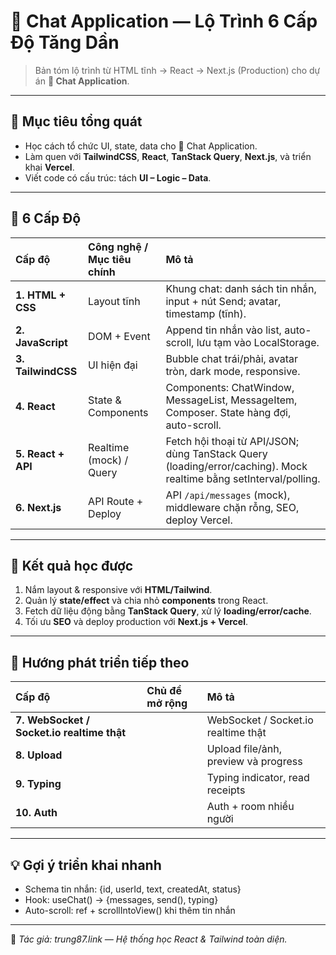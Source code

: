 # 💬 Chat Application — Lộ Trình 6 Cấp Độ Tăng Dần

> Bản tóm lộ trình từ HTML tĩnh → React → Next.js (Production) cho dự án **💬 Chat Application**.

---

## 🎯 Mục tiêu tổng quát

- Học cách tổ chức UI, state, data cho 💬 Chat Application.  
- Làm quen với **TailwindCSS**, **React**, **TanStack Query**, **Next.js**, và triển khai **Vercel**.  
- Viết code có cấu trúc: tách **UI – Logic – Data**.

---

## 🧩 6 Cấp Độ

| Cấp độ | Công nghệ / Mục tiêu chính | Mô tả |
| :-- | :-- | :-- |
| **1. HTML + CSS** | Layout tĩnh | Khung chat: danh sách tin nhắn, input + nút Send; avatar, timestamp (tĩnh). |
| **2. JavaScript** | DOM + Event | Append tin nhắn vào list, auto-scroll, lưu tạm vào LocalStorage. |
| **3. TailwindCSS** | UI hiện đại | Bubble chat trái/phải, avatar tròn, dark mode, responsive. |
| **4. React** | State & Components | Components: ChatWindow, MessageList, MessageItem, Composer. State hàng đợi, auto-scroll. |
| **5. React + API** | Realtime (mock) / Query | Fetch hội thoại từ API/JSON; dùng TanStack Query (loading/error/caching). Mock realtime bằng setInterval/polling. |
| **6. Next.js** | API Route + Deploy | API `/api/messages` (mock), middleware chặn rỗng, SEO, deploy Vercel. |

---

## 🧠 Kết quả học được

1. Nắm layout & responsive với **HTML/Tailwind**.  
2. Quản lý **state/effect** và chia nhỏ **components** trong React.  
3. Fetch dữ liệu động bằng **TanStack Query**, xử lý **loading/error/cache**.  
4. Tối ưu **SEO** và deploy production với **Next.js + Vercel**.

---

## 🚀 Hướng phát triển tiếp theo

| Cấp độ | Chủ đề mở rộng | Mô tả |
| :-- | :-- | :-- |
| **7. WebSocket / Socket.io realtime thật** |  | WebSocket / Socket.io realtime thật |
| **8. Upload** |  | Upload file/ảnh, preview và progress |
| **9. Typing** |  | Typing indicator, read receipts |
| **10. Auth** |  | Auth + room nhiều người |

---

## 💡 Gợi ý triển khai nhanh

- Schema tin nhắn: {id, userId, text, createdAt, status}
- Hook: useChat() → {messages, send(), typing}
- Auto-scroll: ref + scrollIntoView() khi thêm tin nhắn

---

📌 _Tác giả: trung87.link — Hệ thống học React & Tailwind toàn diện._

